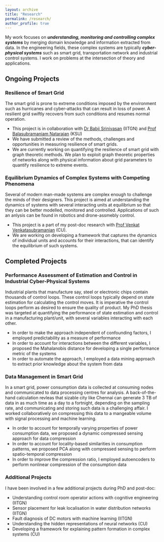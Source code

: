 ```yaml
---
layout: archive
title: "Research"
permalink: /research/
author_profile: true
---
```


My work focuses on ***understanding, monitoring and controlling complex systems*** by merging domain knowledge and information extracted from data. In the engineering fields,
these complex systems are typically ***cyber-physical systems*** such as smart grid, transportation network and industrial control systems. I work on problems at the
intersection of theory and applications.

<!-- You can find details 

{% include base_path %}

{% for post in site.research/ reversed %}
  {% include archive-single.html %}
{% endfor %} -->

## Ongoing Projects

### Resilience of Smart Grid
The smart grid is prone to extreme conditions imposed by the environment such as hurricanes and cyber-attacks that can result in loss of power. A resilient grid swiftly recovers
from such conditions and resumes normal operation.
- This project is in collaboration with [Dr Babji Srinivasan](https://www.iitgn.ac.in/faculty/chemical/fac-babji) (IITGN) and
[Prof Balasubramaniam Natarajan](http://www.ece.k-state.edu/people/faculty/natarajan/) (KSU)
- We have submitted a review of the methods, challenges and opportunities in measuring resilience of smart grids.
- We are currently working on quantifying the resilience of smart grid with graph theoretic methods. We plan to exploit graph theoretic properties of networks along with physical
information about grid parameters to quantify resilience to extreme events.

### Equilibrium Dynamics of Complex Systems with Competing Phenomena
Several of modern man-made systems are complex enough to challenge the minds of their designers. This project is aimed at understanding the dynamics of systems with several
interacting units at equilibrium so that they can be better modelled, monitored and controlled. Applications of such an anlysis can be found in robotics and drone-assmebly control.
- This project is a part of my post-doc research with [Prof Venkat Venkatasubramanian](https://datascience.columbia.edu/venkat-venkatasubramanian-0) (CU).
- We are working on developing a framework that captures the dynamics of individual units and accounts for their interactions, that can identify the equilibrium of such systems.

## Completed Projects

### Performance Assessment of Estimation and Control in Industrial Cyber-Physical Systems
Industrial plants that manufacture say, steel or electronic chips contain thousands of control loops. These control loops typically depend on state estimation for calculating the
control moves. It is imperative the control loops perform as desired to ensure the quality of product. My PhD thesis was targeted at quantifying the performance of state estimation
and control in a manufacturing plant/unit, with several variables interacting with each other.
- In order to make the approach independent of confounding factors, I employed predictability as a measure of performance
- In order to account for interactions between the different variables, I proposed the Mahalanobis distance for developing a single performance metric of the systems
- In order to automate the approach, I employed a data mining approach to extract prior knowledge about the system from data

### Data Management in Smart Grid
In a smart grid, power consumption data is collected at consuming nodes and communicated to data processing centres for analysis. A back-of-the-hand calculation revleas that sizable
city like Chennai can generate 3 TB of data in as much time as a day to a fortnight, depending on the sampling rate, and communicating and storing such data is a challenging affair. I
worked collaboratively on compressing this data to a mangeable volume with signal processing and machine learning.
- In order to account for temporally varying properties of power consumption data, we proposed a dynamic compressed sensing approach for data compression
- In order to account for locality-based similarities in consumption patterns, we proposed PCA along with compressed sensing to perform spatio-temporal compression
- In order to improve the compression ratio, I employed autoencoders to perform nonlinear compression of the consumption data


### Additional Projects
I have been involved in a few additional projects during PhD and post-doc:
- Understanding control room operator actions with cognitive engineering (IITGN)
- Sensor placement for leak localisation in water distribution networks (IITGN)
- Fault diagnosis of DC motors with machine learning (IITGN)
- Understanding the hidden representations of neural networks (CU)
- Developing a framework for explaining pattern formation in complex systems (CU)